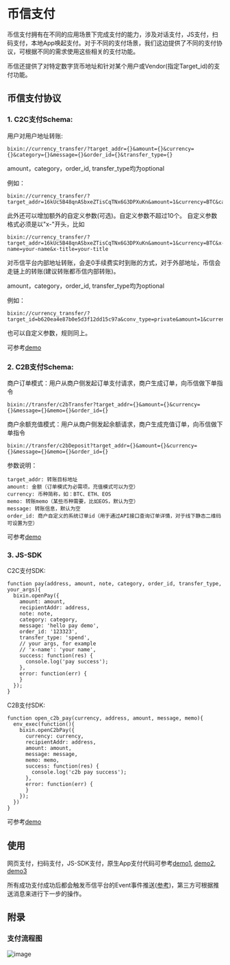 # 币信支付

币信支付拥有在不同的应用场景下完成支付的能力，涉及对话支付，JS支付，扫码支付，本地App唤起支付。对于不同的支付场景，我们这边提供了不同的支付协议，可根据不同的需求使用这些相关的支付功能。

币信还提供了对特定数字货币地址和针对某个用户或Vendor(指定Target_id)的支付功能。

## 币信支付协议

### 1. C2C支付Schema:

用户对用户地址转账:

```
bixin://currency_transfer/?target_addr={}&amount={}&currency={}&category={}&message={}&order_id={}&transfer_type={}
```
amount，category，order_id, transfer_type均为optional

例如：

```
bixin://currency_transfer/?target_addr=16kUc5B48qnASbxeZTisCqTNx6G3DPXuKn&amount=1&currency=BTC&category=test

```

此外还可以增加额外的自定义参数(可选)。自定义参数不超过10个。 自定义参数格式必须是以"x-"开头，比如

```
bixin://currency_transfer/?target_addr=16kUc5B48qnASbxeZTisCqTNx6G3DPXuKn&amount=1&currency=BTC&x-name=your-name&x-title=your-title
```
对币信平台内部地址转账，会走0手续费实时到账的方式，对于外部地址，币信会走链上的转账(建议转账都币信内部转账)。

amount，category，order_id, transfer_type均为optional

例如：

```
bixin://currency_transfer/?target_id=b620ea4e87b0e5d3f12dd15c97a&conv_type=private&amount=1&currency=BTC&category=test
```

也可以自定义参数，规则同上。

可参考[demo](../openplatform/servicer/views.py)

### 2. C2B支付Schema:
商户订单模式：用户从商户侧发起订单支付请求，商户生成订单，向币信做下单指令
```
bixin://transfer/c2bTransfer?target_addr={}&amount={}&currency={}&message={}&memo={}&order_id={}
```
商户余额充值模式：用户从商户侧发起余额请求，商户生成充值订单，向币信做下单指令
```
bixin://transfer/c2bDeposit?target_addr={}&amount={}&currency={}&message={}&memo={}&order_id={}
```
参数说明：
```
target_addr: 转账目标地址
amount: 金额（订单模式为必需项，充值模式可以为空）
currency: 币种简称，如：BTC、ETH、EOS
memo: 转账memo（某些币种需要，比如EOS，默认为空）
message: 转账信息，默认为空
order_id: 商户自定义的系统订单id（用于通过API接口查询订单详情，对于线下静态二维码可设置为空）
```
可参考[demo](../openplatform/servicer/views.py)

### 3. JS-SDK
C2C支付SDK:
```
function pay(address, amount, note, category, order_id, transfer_type, your_args){
  bixin.openPay({
    amount: amount,
    recipientAddr: address,
    note: note,
    category: category,
    message: 'hello pay demo',
    order_id: '123323',
    transfer_type: 'spend',
    // your args, for example
    // 'x-name': 'your name',
    success: function(res) {
      console.log('pay success');
    },
    error: function(err) {
    }
  });
}
```
C2B支付SDK:
```
function open_c2b_pay(currency, address, amount, message, memo){
  env_exec(function(){
    bixin.openC2bPay({
      currency: currency,
      recipientAddr: address,
      amount: amount,
      message: message,
      memo: memo,
      success: function(res) {
        console.log('c2b pay success');
      },
      error: function(err) {
      }
    });
  })
}
```

可参考[demo](../openplatform/servicer/static/js/bot.js)

## 使用

网页支付，扫码支付，JS-SDK支付，原生App支付代码可参考[demo1](../openplatform/servicer/views.py), [demo2](../openplatform/servicer/static/js/bot.js), [demo3](openplatform/servicer/templates/detail.html)

所有成功支付成功后都会触发币信平台的Event事件推送([参考](./币信消息推送机制.md))，第三方可根据推送消息来进行下一步的操作。

## 附录

### 支付流程图

![image](https://raw.githubusercontent.com/haobtc/openplatform/master/images/openplatform_pay.png)
